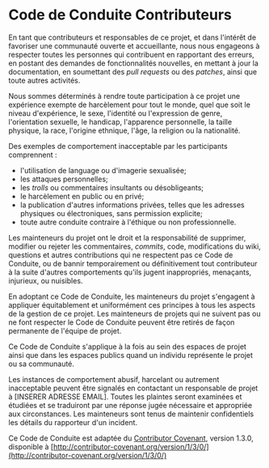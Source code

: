 # Code de Conduite Contributeurs

En tant que contributeurs et responsables de ce projet, et dans l'intérêt
de favoriser une communauté ouverte et accueillante, nous nous engageons à
respecter toutes les personnes qui contribuent en rapportant des erreurs,
en postant des demandes de fonctionnalités nouvelles, en mettant à jour la
documentation, en soumettant des _pull requests_ ou des _patches_, ainsi que
toute autres activités.

Nous sommes déterminés à rendre toute participation à ce projet une
expérience exempte de harcèlement pour tout le monde, quel que soit le niveau
d'expérience, le sexe, l'identité ou l'expression de genre, l'orientation
sexuelle, le handicap, l'apparence personnelle, la taille physique, la race,
l'origine ethnique, l'âge, la religion ou la nationalité.

Des exemples de comportement inacceptable par les participants comprennent :

* l'utilisation de language ou d'imagerie sexualisée;
* les attaques personnelles;
* les _trolls_ ou commentaires insultants ou désobligeants;
* le harcèlement en public ou en privé;
* la publication d'autres informations privées, telles que les adresses
  physiques ou électroniques, sans permission explicite;
* toute autre conduite contraire à l'éthique ou non professionnelle.

Les mainteneurs du projet ont le droit et la responsabilité de supprimer,
modifier ou rejeter les commentaires, _commits_, code, modifications du wiki,
questions et autres contributions qui ne respectent pas ce Code de Conduite,
ou de bannir temporairement ou définitivement tout contributeur à la suite
d'autres comportements qu'ils jugent inappropriés, menaçants, injurieux,
ou nuisibles.

En adoptant ce Code de Conduite, les mainteneurs du projet s'engagent à
appliquer équitablement et uniformément ces principes à tous les aspects de
la gestion de ce projet. Les mainteneurs de projets qui ne suivent pas ou ne
font respecter le Code de Conduite peuvent être retirés de façon permanente
de l'équipe de projet.

Ce Code de Conduite s'applique à la fois au sein des espaces de projet
ainsi que dans les espaces publics quand un individu représente le projet
ou sa communauté.

Les instances de comportement abusif, harcelant ou autrement inacceptable
peuvent être signalés en contactant un responsable de projet à
[INSERER ADRESSE EMAIL]. Toutes les plaintes seront examinées et étudiées
et se traduiront par une réponse jugée nécessaire et appropriée aux
circonstances. Les mainteneurs sont tenus de maintenir confidentiels les
détails du rapporteur d'un incident.

Ce Code de Conduite est adaptée du [Contributor Covenant](http://contributor-covenant.org),
version 1.3.0, disponible à
[http://contributor-covenant.org/version/1/3/0/](http://contributor-covenant.org/version/1/3/0/)
